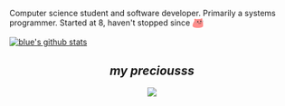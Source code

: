 Computer science student and software developer. Primarily a systems programmer. Started at 8, haven't stopped since <img src="./meow_party.gif" width="20" align="center">

[![blue's github stats](https://github-readme-stats.vercel.app/api?username=nightmarishblue)](https://github.com/anuraghazra/github-readme-stats)

<div align="center">
<h2><em>my preciousss</em></h2>
<img src="https://skillicons.dev/icons?&perline=3&i=c,cpp,linux,bash,git,vim">
</div>

<!-- other people probably dont care about this stuff -->
<!-- <div align="center">
<h2>other langs I know</h2>
<img src="https://skillicons.dev/icons?&perline=3&i=java,kotlin,py">

<div align="center">
<h2>tool(chain)s</h2>
<img src="https://skillicons.dev/icons?&perline=3&i=cmake,gradle,npm">

<div align="center">
<h2>backend & devops</h2>
<img src="https://skillicons.dev/icons?&perline=2&i=docker,nginx,nodejs,cf"> -->

<!-- i dont care much for this stuff -->
<!-- <div align="center">
<h2>frontend stuff</h2>
<img src="https://skillicons.dev/icons?&perline=3&i=js,ts,react,django,html,css">
</div>

<div align="center">
<h2>places i've dabbled</h2>
<img src="https://skillicons.dev/icons?&perline=4&i=r,php,aws,azure,haskell,postgres,androidstudio,arch,lua,mysql,raspberrypi,webpack">
</div> -->
